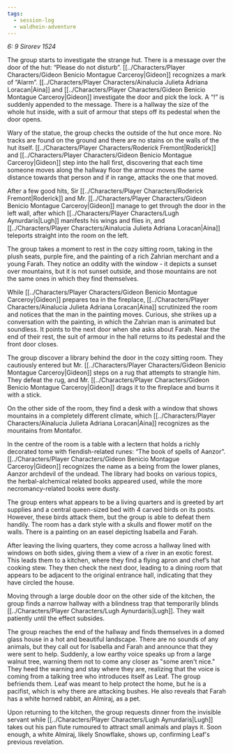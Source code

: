 ```yaml
---
tags:
  - session-log
  - waldhein-adventure
---
```

_6: 9 Sirorev 1524_

The group starts to investigate the strange hut. There is a message over the door of the hut: “Please do not disturb”. [[../Characters/Player Characters/Gideon Benicio Montague Carceroy|Gideon]] recognizes a mark of “Alarm”. [[../Characters/Player Characters/Ainalucia Julieta Adriana Loracan|Aina]] and [[../Characters/Player Characters/Gideon Benicio Montague Carceroy|Gideon]] investigate the door and pick the lock. A “!” is suddenly appended to the message. There is a hallway the size of the whole hut inside, with a suit of armour that steps off its pedestal when the door opens.

Wary of the statue, the group checks the outside of the hut once more. No tracks are found on the ground and there are no stains on the walls of the hut itself. [[../Characters/Player Characters/Roderick Fremont|Roderick]] and [[../Characters/Player Characters/Gideon Benicio Montague Carceroy|Gideon]] step into the hall first, discovering that each time someone moves along the hallway floor the armour moves the same distance towards that person and if in range, attacks the one that moved.

After a few good hits, Sir [[../Characters/Player Characters/Roderick Fremont|Roderick]] and Mr. [[../Characters/Player Characters/Gideon Benicio Montague Carceroy|Gideon]] manage to get through the door in the left wall, after which [[../Characters/Player Characters/Lugh Aynurdaris|Lugh]] manifests his wings and flies in, and [[../Characters/Player Characters/Ainalucia Julieta Adriana Loracan|Aina]] teleports straight into the room on the left.

The group takes a moment to rest in the cozy sitting room, taking in the plush seats, purple fire, and the painting of a rich Zahrian merchant and a young Farah. They notice an oddity with the window - it depicts a sunset over mountains, but it is not sunset outside, and those mountains are not the same ones in which they find themselves.

While [[../Characters/Player Characters/Gideon Benicio Montague Carceroy|Gideon]] prepares tea in the fireplace, [[../Characters/Player Characters/Ainalucia Julieta Adriana Loracan|Aina]] scrutinized the room and notices that the man in the painting moves. Curious, she strikes up a conversation with the painting, in which the Zahrian man is animated but soundless. It points to the next door when she asks about Farah. Near the end of their rest, the suit of armour in the hall returns to its pedestal and the front door closes.

The group discover a library behind the door in the cozy sitting room. They cautiously entered but Mr. [[../Characters/Player Characters/Gideon Benicio Montague Carceroy|Gideon]] steps on a rug that attempts to strangle him. They defeat the rug, and Mr. [[../Characters/Player Characters/Gideon Benicio Montague Carceroy|Gideon]] drags it to the fireplace and burns it with a stick.

On the other side of the room, they find a desk with a window that shows mountains in a completely different climate, which [[../Characters/Player Characters/Ainalucia Julieta Adriana Loracan|Aina]] recognizes as the mountains from Montafor.

In the centre of the room is a table with a lectern that holds a richly decorated tome with fiendish-related runes: “The book of spells of Aanzor”. [[../Characters/Player Characters/Gideon Benicio Montague Carceroy|Gideon]] recognizes the name as a being from the lower planes, Aanzor archdevil of the undead. The library had books on various topics, the herbal-alchemical related books appeared used, while the more necromancy-related books were dusty.

The group enters what appears to be a living quarters and is greeted by art supplies and a central queen-sized bed with 4 carved birds on its posts. However, these birds attack them, but the group is able to defeat them handily. The room has a dark style with a skulls and flower motif on the walls. There is a painting on an easel depicting Isabella and Farah.

After leaving the living quarters, they come across a hallway lined with windows on both sides, giving them a view of a river in an exotic forest. This leads them to a kitchen, where they find a flying apron and chef’s hat cooking stew. They then check the next door, leading to a dining room that appears to be adjacent to the original entrance hall, indicating that they have circled the house.

Moving through a large double door on the other side of the kitchen, the group finds a narrow hallway with a blindness trap that temporarily blinds [[../Characters/Player Characters/Lugh Aynurdaris|Lugh]]. They wait patiently until the effect subsides.

The group reaches the end of the hallway and finds themselves in a domed glass house in a hot and beautiful landscape. There are no sounds of any animals, but they call out for Isabella and Farah and announce that they were sent to help. Suddenly, a low earthy voice speaks up from a large walnut tree, warning them not to come any closer as "some aren't nice." They heed the warning and stay where they are, realizing that the voice is coming from a talking tree who introduces itself as Leaf. The group befriends them. Leaf was meant to help protect the home, but he is a pacifist, which is why there are attacking bushes. He also reveals that Farah has a white horned rabbit, an Almiraj, as a pet.

Upon returning to the kitchen, the group requests dinner from the invisible servant while [[../Characters/Player Characters/Lugh Aynurdaris|Lugh]] takes out his pan flute rumoured to attract small animals and plays it. Soon enough, a white Almiraj, likely Snowflake, shows up, confirming Leaf's previous revelation.